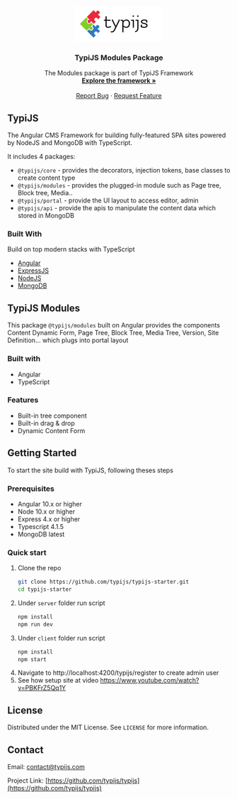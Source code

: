 
<!-- PROJECT LOGO -->
<br />
<p align="center">
  <a href="https://www.typijs.com">
    <img src="https://raw.githubusercontent.com/typijs/typijs.github.io/main/assets/imgs/typijs-logo-with-text.png" alt="Logo">
  </a>

  <h3 align="center">TypiJS Modules Package</h3>

  <p align="center">
    The Modules package is part of TypiJS Framework
    <br />
    <a href="https://www.typijs.com"><strong>Explore the framework »</strong></a>
    <br />
    <br />
    <a href="https://github.com/typijs/typijs/issues">Report Bug</a>
    ·
    <a href="https://github.com/typijs/typijs/issues">Request Feature</a>
  </p>
</p>


<!-- ABOUT THE PROJECT -->
## TypiJS

The Angular CMS Framework for building fully-featured SPA sites powered by NodeJS and MongoDB with TypeScript. 

It includes 4 packages:
* `@typijs/core` - provides the decorators, injection tokens, base classes to create content type
* `@typijs/modules` - provides the plugged-in module such as Page tree, Block tree, Media..
* `@typijs/portal` - provide the UI layout to access editor, admin
* `@typijs/api` - provide the apis to manipulate the content data which stored in MongoDB

### Built With

Build on top modern stacks with TypeScript

* [Angular](https://angular.io)
* [ExpressJS](https://expressjs.com)
* [NodeJS](https://nodejs.org)
* [MongoDB](https://www.mongodb.com)

## TypiJS Modules

This package `@typijs/modules` built on Angular provides the components Content Dynamic Form, Page Tree, Block Tree, Media Tree, Version, Site Definition... which plugs into portal layout

### Built with

* Angular
* TypeScript

### Features

* Built-in tree component
* Built-in drag & drop
* Dynamic Content Form

<!-- GETTING STARTED -->
## Getting Started

To start the site build with TypiJS, following theses steps

### Prerequisites

* Angular 10.x or higher
* Node 10.x or higher
* Express 4.x or higher
* Typescript 4.1.5
* MongoDB latest

### Quick start

1. Clone the repo
   ```sh
   git clone https://github.com/typijs/typijs-starter.git
   cd typijs-starter
   ```
2. Under `server` folder run script
    ```sh
    npm install
    npm run dev
    ```
3. Under `client` folder run script
    ```sh
    npm install
    npm start
    ```
4. Navigate to http://localhost:4200/typijs/register to create admin user
5. See how setup site at video https://www.youtube.com/watch?v=PBKFrZ5Qq1Y
    
<!-- LICENSE -->
## License

Distributed under the MIT License. See `LICENSE` for more information.


<!-- CONTACT -->
## Contact

Email: contact@typijs.com

Project Link: [https://github.com/typijs/typijs](https://github.com/typijs/typijs)

